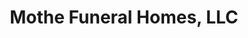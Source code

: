 ---
title: "Mothe Funeral Homes, LLC"
url: /new-orleans/mothe-funeral-homes-llc/
shop: Bestattungen
---